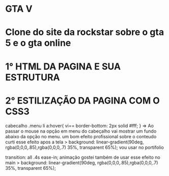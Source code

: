 # GTA V
 # Clone do site da rockstar sobre o gta 5 e o gta online
# 1° HTML DA PAGINA E SUA ESTRUTURA 
# 2° ESTILIZAÇÃO DA PAGINA COM O CSS3

cabecalho .menu li a:hover{ vi==
border-bottom: 2px solid #fff;  } =>  Ao passar o mouse na opção em menu do cabeçalho  vai mostrar um fundo abaixo  da opção no menu. um bom efeito profissional sobre o conteudo 
 curti esse efeito apos a tela > background: linear-gradient(90deg, rgba(0,0,0,.85),rgba(0,0,0,.7) 35%, transparent 65%); vou usar no portifolio
 
  transition: all .4s ease-in; animação
  gostei também de usar esse efeito no main >  background: linear-gradient(90deg, rgba(0,0,0,.85),rgba(0,0,0,.7) 35%, transparent 65%);
    
